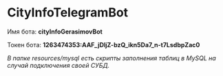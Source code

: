 # CityInfoTelegramBot

Имя бота: **cityInfoGerasimovBot**

Токен бота: **1263474353:AAF_jDljZ-bzQ_ikn5Da7_n-t7LsdbpZac0**

*В папке resources/mysql есть скрипты заполнения таблиц в MySQL на случай подключения своей СУБД.*
